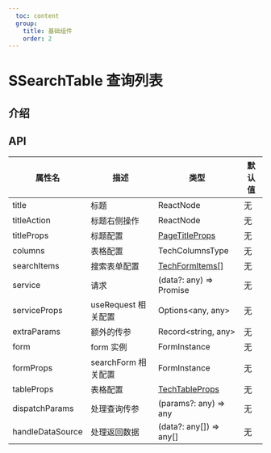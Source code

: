 ```yaml
---
  toc: content
  group:
    title: 基础组件
    order: 2
---
```


# SSearchTable 查询列表

## 介绍

<code src="./demos/index.tsx"></code>

<code src="./demos/base.tsx"></code>

## API

| 属性名           | 描述                | 类型                                       | 默认值 |
| ---------------- | ------------------- | ------------------------------------------ | ------ |
| title            | 标题                | ReactNode                                  | 无     |
| titleAction      | 标题右侧操作        | ReactNode                                  | 无     |
| titleProps       | 标题配置            | [PageTitleProps](/components/title#api)    | 无     |
| columns          | 表格配置            | TechColumnsType<any>                       | 无     |
| searchItems      | 搜索表单配置        | [TechFormItems[]](/components/form#form-1) | 无     |
| service          | 请求                | (data?: any) => Promise<any>               | 无     |
| serviceProps     | useRequest 相关配置 | Options<any, any>                          | 无     |
| extraParams      | 额外的传参          | Record<string, any>                        | 无     |
| form             | form 实例           | FormInstance<any>                          | 无     |
| formProps        | searchForm 相关配置 | FormInstance<any>                          | 无     |
| tableProps       | 表格配置            | [TechTableProps](/components/table#api)    | 无     |
| dispatchParams   | 处理查询传参        | (params?: any) => any                      | 无     |
| handleDataSource | 处理返回数据        | (data?: any[]) => any[]                    | 无     |
